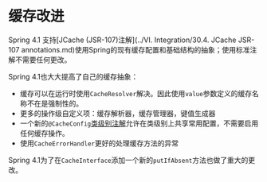 缓存改进
==========

Spring 4.1 支持[JCache (JSR-107)注解](../VI. Integration/30.4. JCache JSR-107 annotations.md)使用Spring的现有缓存配置和基础结构的抽象；使用标准注解不需要任何更改。

Spring 4.1也大大提高了自己的缓存抽象：

* 缓存可以在运行时使用`CacheResolver`解决。因此使用`value`参数定义的缓存名称不在是强制性的。
* 更多的操作级自定义项：缓存解析器，缓存管理器，键值生成器
* 一个新的`@CacheConfig`[类级别注解](http://docs.spring.io/spring/docs/current/spring-framework-reference/htmlsingle/#cache-annotations-config)允许在类级别上共享常用配置，不需要启用任何缓存操作。
* 使用`CacheErrorHandler`更好的处理缓存方法的异常

Spring 4.1为了在`CacheInterface`添加一个新的`putIfAbsent`方法也做了重大的更改。